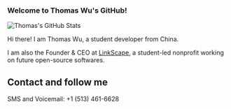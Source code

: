 ### Welcome to Thomas Wu's GitHub!

![Thomas's GitHub Stats](https://github-readme-stats.vercel.app/api?username=thomaswcy&show_icons=true&theme=radical)



Hi there! I am Thomas Wu, a student developer from China. 

I am also the Founder & CEO at [LinkScape](https://github.com/LinkScapeOfficial), a student-led nonprofit working on future open-source softwares.

## Contact and follow me

SMS and Voicemail: +1 (513) 461-6628
